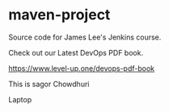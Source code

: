 # maven-project
Source code for James Lee's Jenkins course.

Check out our Latest DevOps PDF book.

https://www.level-up.one/devops-pdf-book


This is sagor Chowdhuri


Laptop